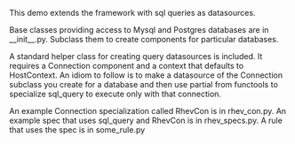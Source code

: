 This demo extends the framework with sql queries as datasources.

Base classes providing access to Mysql and Postgres databases are in
\_\_init\_\_.py. Subclass them to create components for particular databases.

A standard helper class for creating query datasources is included. It requires
a Connection component and a context that defaults to HostContext. An idiom to
follow is to make a datasource of the Connection subclass you create for a
database and then use partial from functools to specialize sql\_query to execute
only with that connection.

An example Connection specialization called RhevCon is in rhev\_con.py. An
example spec that uses sql\_query and RhevCon is in rhev\_specs.py. A rule that
uses the spec is in some\_rule.py
